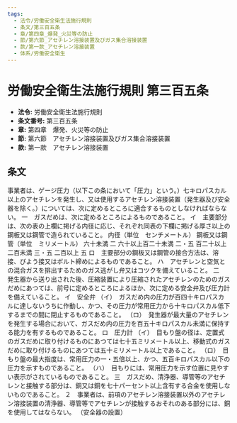 ```yaml
---
tags:
  - 法令/労働安全衛生法施行規則
  - 条文/第三百五条
  - 章/第四章_爆発_火災等の防止
  - 節/第六節_アセチレン溶接装置及びガス集合溶接装置
  - 款/第一款_アセチレン溶接装置
  - 体系/労働安全衛生
---
```

# 労働安全衛生法施行規則 第三百五条

- **法令:** 労働安全衛生法施行規則
- **条文番号:** 第三百五条
- **章:** 第四章　爆発、火災等の防止
- **節:** 第六節　アセチレン溶接装置及びガス集合溶接装置
- **款:** 第一款　アセチレン溶接装置

## 条文
事業者は、ゲージ圧力（以下この条において「圧力」という。）七キロパスカル以上のアセチレンを発生し、又は使用するアセチレン溶接装置（発生器及び安全器を除く。）については、次に定めるところに適合するものとしなければならない。
一　ガスだめは、次に定めるところによるものであること。
イ　主要部分は、次の表の上欄に掲げる内径に応じ、それぞれ同表の下欄に掲げる厚さ以上の鋼板又は鋼管で造られていること。
内径（単位　センチメートル）	鋼板又は鋼管（単位　ミリメートル）
六十未満	二
六十以上百二十未満	二・五
百二十以上二百未満	三・五
二百以上	五
ロ　主要部分の鋼板又は鋼管の接合方法は、溶接、びよう接又はボルト締めによるものであること。
ハ　アセチレンと空気との混合ガスを排出するためのガス逃がし弁又はコツクを備えていること。
二　発生器から送り出された後、圧縮装置により圧縮されたアセチレンのためのガスだめにあつては、前号に定めるところによるほか、次に定める安全弁及び圧力計を備えていること。
イ　安全弁
（イ）　ガスだめ内の圧力が百四十キロパスカルに達しないうちに作動し、かつ、その圧力が常用圧力から十キロパスカル低下するまでの間に閉止するものであること。
（ロ）　発生器が最大量のアセチレンを発生する場合において、ガスだめ内の圧力を百五十キロパスカル未満に保持する能力を有するものであること。
ロ　圧力計
（イ）　目もり盤の径は、定置式のガスだめに取り付けるものにあつては七十五ミリメートル以上、移動式のガスだめに取り付けるものにあつては五十ミリメートル以上であること。
（ロ）　目もり盤の最大指度は、常用圧力の一・五倍以上、かつ、五百キロパスカル以下の圧力を示すものであること。
（ハ）　目もりには、常用圧力を示す位置に見やすい表示がされているものであること。
三　ガスだめ、清浄器、導管等のアセチレンと接触する部分は、銅又は銅を七十パーセント以上含有する合金を使用しないものであること。
２　事業者は、前項のアセチレン溶接装置以外のアセチレン溶接装置の清浄器、導管等でアセチレンが接触するおそれのある部分には、銅を使用してはならない。
（安全器の設置）

